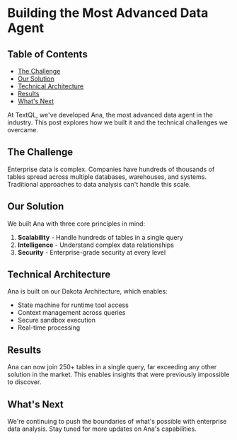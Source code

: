 # Building the Most Advanced Data Agent

## Table of Contents
- [The Challenge](#the-challenge)
- [Our Solution](#our-solution)
- [Technical Architecture](#technical-architecture)
- [Results](#results)
- [What's Next](#whats-next)

At TextQL, we've developed Ana, the most advanced data agent in the industry. This post explores how we built it and the technical challenges we overcame.

## The Challenge

Enterprise data is complex. Companies have hundreds of thousands of tables spread across multiple databases, warehouses, and systems. Traditional approaches to data analysis can't handle this scale.

## Our Solution

We built Ana with three core principles in mind:

1. **Scalability** - Handle hundreds of tables in a single query
2. **Intelligence** - Understand complex data relationships
3. **Security** - Enterprise-grade security at every level

## Technical Architecture

Ana is built on our Dakota Architecture, which enables:

- State machine for runtime tool access
- Context management across queries
- Secure sandbox execution
- Real-time processing

## Results

Ana can now join 250+ tables in a single query, far exceeding any other solution in the market. This enables insights that were previously impossible to discover.

## What's Next

We're continuing to push the boundaries of what's possible with enterprise data analysis. Stay tuned for more updates on Ana's capabilities.